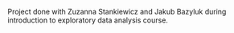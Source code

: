 
Project done with Zuzanna Stankiewicz and Jakub Bazyluk during introduction to exploratory data analysis course.
